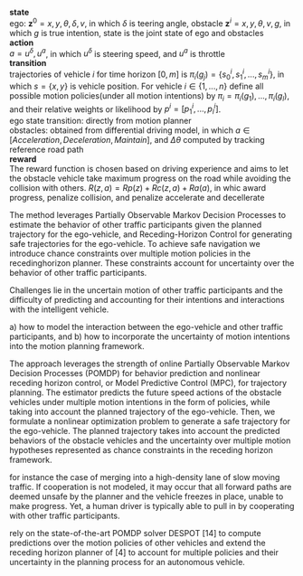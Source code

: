 __state__\
ego: $\bm{z}^0={x,y,\theta, \delta, v}$, in which $\delta$ is teering angle, obstacle  $\bm{z}^i={x,y,\theta, v, g}$, in which $g$ is true intention, state is the joint state of ego and obstacles\
__action__\
$a={u^\delta, u^a}$, in which $u^\delta$ is steering speed, and $u^a$ is throttle\
__transition__\
trajectories of vehicle $i$ for time horizon $[0, m]$ is $\pi_i(g_j)=\{s_0^i, s_1^i,..., s_m^i\}$, in which $s=\{x, y\}$ is vehicle position. For vehicle $i\in\{1,...,n\}$ define all possible motion policies(under all motion intentions) by $\pi_i={\pi_i(g_1),...,\pi_i(g_l)}$, and their relative weights or likelihood by $p^i=[p_1^i,...,p_l^i]$.\
ego state transition: directly from motion planner\
obstacles: obtained from differential driving model, in which $a\in[Acceleration, Deceleration, Maintain]$, and $\Delta \theta$ computed by tracking reference road path\
__reward__\
The reward function is chosen based on driving experience and aims to let the obstacle vehicle take maximum progress on the road while avoiding the collision with others. $R(z, a) = Rp(z) + Rc(z, a) + Ra(a)$, in whic award progress, penalize collision, and penalize accelerate and decellerate

The method leverages Partially Observable Markov Decision Processes to estimate the behavior of other traffic participants given the planned trajectory for the ego-vehicle, and Receding-Horizon Control for generating safe trajectories for the ego-vehicle. To achieve safe navigation we introduce chance constraints over multiple motion policies in the recedinghorizon planner. These constraints account for uncertainty over the behavior of other traffic participants.

Challenges lie in the uncertain motion of other traffic participants and the difficulty of predicting and accounting for their intentions and interactions with the intelligent vehicle.

a) how to model the interaction between the ego-vehicle and other traffic participants, and b) how to incorporate the uncertainty of motion intentions into the motion planning framework.

The approach leverages the strength of online Partially Observable Markov Decision Processes (POMDP) for behavior prediction and nonlinear receding horizon control, or Model Predictive Control (MPC), for trajectory planning. The estimator predicts the future speed actions of the obstacle vehicles under multiple motion intentions in the form of policies, while taking into account the planned trajectory of the ego-vehicle. Then, we formulate a nonlinear optimization problem to generate a safe trajectory for the ego-vehicle. The planned trajectory takes into account the predicted behaviors of the obstacle vehicles and the uncertainty over multiple motion hypotheses represented as chance constraints in the receding horizon framework.

 for instance the case of merging into a high-density lane of slow moving traffic. If cooperation is not modeled, it may occur that all forward paths are deemed unsafe by the planner and the vehicle freezes in place, unable to make progress. Yet, a human driver is typically able to pull in by cooperating with other traffic participants. 
 
rely on the state-of-the-art POMDP solver DESPOT [14] to compute predictions over the motion policies of other vehicles and extend the receding horizon planner of [4] to account for multiple policies and their uncertainty in the planning process for an autonomous vehicle.
